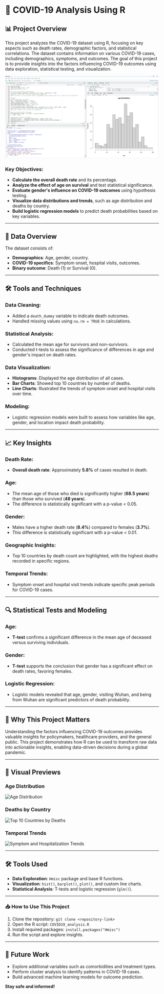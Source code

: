 # 🦠 COVID-19 Analysis Using R

## 📊 Project Overview

This project analyzes the COVID-19 dataset using R, focusing on key aspects such as death rates, demographic factors, and statistical correlations. The dataset contains information on various COVID-19 cases, including demographics, symptoms, and outcomes. The goal of this project is to provide insights into the factors influencing COVID-19 outcomes using data exploration, statistical testing, and visualization.

![Project Overview](https://github.com/karolholda/R-for-Data-Analysis/blob/main/Covid-19-Project/assets/1.jpg)

### Key Objectives:
- **Calculate the overall death rate** and its percentage.
- **Analyze the effect of age on survival** and test statistical significance.
- **Evaluate gender's influence on COVID-19 outcomes** using hypothesis testing.
- **Visualize data distributions and trends**, such as age distribution and deaths by country.
- **Build logistic regression models** to predict death probabilities based on key variables.

---

## 📅 Data Overview

The dataset consists of:
- **Demographics**: Age, gender, country.
- **COVID-19 specifics**: Symptom onset, hospital visits, outcomes.
- **Binary outcome**: Death (1) or Survival (0).

---

## 🛠 Tools and Techniques

### Data Cleaning:
- Added a `death_dummy` variable to indicate death outcomes.
- Handled missing values using `na.rm = TRUE` in calculations.

### Statistical Analysis:
- Calculated the mean age for survivors and non-survivors.
- Conducted t-tests to assess the significance of differences in age and gender's impact on death rates.

### Data Visualization:
- **Histograms**: Displayed the age distribution of all cases.
- **Bar Charts**: Showed top 10 countries by number of deaths.
- **Line Charts**: Illustrated the trends of symptom onset and hospital visits over time.

### Modeling:
- Logistic regression models were built to assess how variables like age, gender, and location impact death probability.

---

## 📈 Key Insights

### Death Rate:
- **Overall death rate**: Approximately **5.8%** of cases resulted in death.

### Age:
- The mean age of those who died is significantly higher (**68.5 years**) than those who survived (**48 years**).
- The difference is statistically significant with a p-value < 0.05.

### Gender:
- Males have a higher death rate (**8.4%**) compared to females (**3.7%**).
- This difference is statistically significant with a p-value < 0.01.

### Geographic Insights:
- Top 10 countries by death count are highlighted, with the highest deaths recorded in specific regions.

### Temporal Trends:
- Symptom onset and hospital visit trends indicate specific peak periods for COVID-19 cases.

---

## 🔍 Statistical Tests and Modeling

### Age:
- **T-test** confirms a significant difference in the mean age of deceased versus surviving individuals.

### Gender:
- **T-test** supports the conclusion that gender has a significant effect on death rates, favoring females.

### Logistic Regression:
- Logistic models revealed that age, gender, visiting Wuhan, and being from Wuhan are significant predictors of death probability.

---

## 🌟 Why This Project Matters

Understanding the factors influencing COVID-19 outcomes provides valuable insights for policymakers, healthcare providers, and the general public. This project demonstrates how R can be used to transform raw data into actionable insights, enabling data-driven decisions during a global pandemic.

---

## 📸 Visual Previews

### Age Distribution
![Age Distribution](path/to/your/age_distribution_image.png)

### Deaths by Country
![Top 10 Countries by Deaths](path/to/your/deaths_by_country_image.png)

### Temporal Trends
![Symptom and Hospitalization Trends](path/to/your/temporal_trends_image.png)

---

## 🛠 Tools Used
- **Data Exploration**: `Hmisc` package and base R functions.
- **Visualization**: `hist()`, `barplot()`, `plot()`, and custom line charts.
- **Statistical Analysis**: T-tests and logistic regression (`glm()`).

---

### 📥 How to Use This Project
1. Clone the repository: `git clone <repository-link>`
2. Open the R script: `COVID19_analysis.R`
3. Install required packages: `install.packages("Hmisc")`
4. Run the script and explore insights.

---

## 🚀 Future Work
- Explore additional variables such as comorbidities and treatment types.
- Perform cluster analysis to identify patterns in COVID-19 cases.
- Build advanced machine learning models for outcome prediction.

**Stay safe and informed!**
